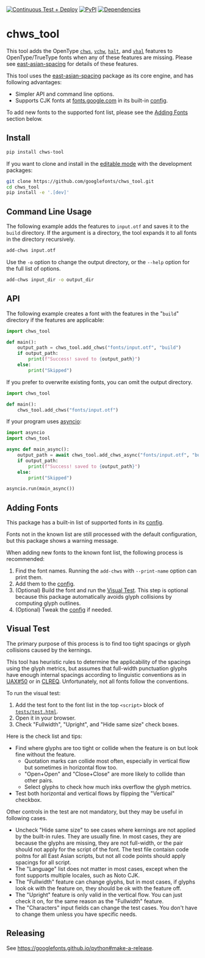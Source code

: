 [![Continuous Test + Deploy](https://github.com/googlefonts/chws_tool/actions/workflows/ci.yml/badge.svg)](https://github.com/googlefonts/chws_tool/actions/workflows/ci.yml)
[![PyPI](https://img.shields.io/pypi/v/chws-tool.svg)](https://pypi.org/project/chws-tool/)
[![Dependencies](https://badgen.net/github/dependabot/googlefonts/chws_tool)](https://github.com/googlefonts/chws_tool/network/updates)

# chws_tool

This tool adds the OpenType
[`chws`], [`vchw`], [`halt`], and [`vhal`]
features to OpenType/TrueType fonts when any of these features are missing.
Please see [east-asian-spacing] for details of these features.

This tool uses the [east-asian-spacing] package as its core engine,
and has following advantages:
* Simpler API and command line options.
* Supports CJK fonts at [fonts.google.com] in its built-in [config].

To add new fonts to the supported font list,
please see the [Adding Fonts] section below.

[east-asian-spacing]: https://github.com/kojiishi/east_asian_spacing
[`chws`]: https://docs.microsoft.com/en-us/typography/opentype/spec/features_ae#tag-chws
[`halt`]: https://docs.microsoft.com/en-us/typography/opentype/spec/features_fj#tag-halt
[`vchw`]: https://docs.microsoft.com/en-us/typography/opentype/spec/features_uz#tag-vchw
[`vhal`]: https://docs.microsoft.com/en-us/typography/opentype/spec/features_uz#tag-vhal
[fonts.google.com]: https://fonts.google.com/

## Install

```sh
pip install chws-tool
```
If you want to clone and install
in the [editable mode] with the development packages:
```sh
git clone https://github.com/googlefonts/chws_tool.git
cd chws_tool
pip install -e '.[dev]'
```

[editable mode]: https://pip.pypa.io/en/stable/cli/pip_install/#install-editable

## Command Line Usage

The following example adds the features to `input.otf`
and saves it to the `build` directory.
If the argument is a directory,
the tool expands it to all fonts in the directory recursively.
```sh
add-chws input.otf
```
Use the `-o` option to change the output directory,
or the `--help` option for the full list of options.
```sh
add-chws input_dir -o output_dir
```

## API

The following example creates a font with the features
in the "`build`" directory
if the features are applicable:
```python
import chws_tool

def main():
    output_path = chws_tool.add_chws("fonts/input.otf", "build")
    if output_path:
        print(f"Success! saved to {output_path}")
    else:
        print("Skipped")
```
If you prefer to overwrite existing fonts, you can omit the output directory.
```python
import chws_tool

def main():
    chws_tool.add_chws("fonts/input.otf")
```
If your program uses [asyncio]:
```python
import asyncio
import chws_tool

async def main_async():
    output_path = await chws_tool.add_chws_async("fonts/input.otf", "build")
    if output_path:
        print(f"Success! saved to {output_path}")
    else:
        print("Skipped")

asyncio.run(main_async())
```

[asyncio]: https://docs.python.org/3/library/asyncio.html

## Adding Fonts
[adding fonts]: #adding-fonts

This package has a built-in list of supported fonts in its [config].

Fonts not in the known list are still processed
with the default configuration,
but this package shows a warning message.

When adding new fonts to the known font list,
the following process is recommended:

1. Find the font names.
   Running the `add-chws` with `--print-name` option can print them.
2. Add them to the [config].
3. (Optional) Build the font and run the [Visual Test].
   This step is optional
   because this package automatically avoids glyph collisions
   by computing glyph outlines.
4. (Optional) Tweak the [config] if needed.

[config]: src/chws_tool/config.py

## Visual Test
[Visual Test]: #visual-test

The primary purpose of this process is to find
too tight spacings or glyph collisions caused by the kernings.

This tool has heuristic rules to determine
the applicability of the spacings using the glyph metrics,
but assumes that full-width punctuation glyphs have enough internal spacings
according to linguistic conventions
as in [UAX#50](http://unicode.org/reports/tr50/#vertical_alternates)
or in [CLREQ](https://w3c.github.io/clreq/#h-punctuation_adjustment_space).
Unfortunately, not all fonts follow the conventions.

To run the visual test:

1. Add the test font to the font list
   in the top `<script>` block of [`tests/test.html`](tests/test.html).
2. Open it in your browser.
3. Check "Fullwidth", "Upright", and "Hide same size" check boxes.

Here is the check list and tips:

* Find where glyphs are too tight or collide
  when the feature is on but look fine without the feature.
  - Quotation marks can collide most often,
    especially in vertical flow but sometimes in horizontal flow too.
  - "Open+Open" and "Close+Close" are more likely to collide than other pairs.
  - Select glyphs to check how much inks overflow the glyph metrics.
* Test both horizontal and vertical flows
  by flipping the "Vertical" checkbox.

Other controls in the test are not mandatory,
but they may be useful in following cases.

* Uncheck "Hide same size" to see cases where kernings are not applied
  by the built-in rules.
  They are usually fine.
  In most cases, they are because the glyphs are missing,
  they are not full-width,
  or the pair should not apply for the script of the font.
  The test file contaisn code poitns for all East Asian scripts,
  but not all code points should apply spacings for all script.
* The "Language" list does not matter in most cases,
  except when the font supports multiple locales,
  such as Noto CJK.
* The "Fullwidth" feature can change glyphs,
  but in most cases,
  if glyphs look ok with the feature on,
  they should be ok with the feature off.
* The "Upright" feature is only valid in the vertical flow.
  You can just check it on,
  for the same reason as the "Fullwidth" feature.
* The "Characters" input fields can change the test cases.
  You don't have to change them unless you have specific needs.

## Releasing

See https://googlefonts.github.io/python#make-a-release.
